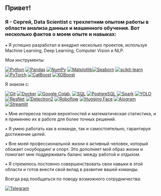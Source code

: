 ## Привет!

### Я - Сергей, Data Scientist с трехлетним опытом работы в области анализа данных и машинного обучения. Вот несколько фактов о моем опыте и навыках:

⭑ Я успешно разработал и внедрил несколько проектов, используя Machine Learning, Deep Learning, Computer Vision и NLP.

 Мои инструменты:

[![Python](https://img.shields.io/badge/python-3670A0?style=for-the-badge&logo=python&logoColor=ffdd54)](https://python.org) [![Pandas](https://img.shields.io/badge/pandas-%23150458.svg?style=for-the-badge&logo=pandas&logoColor=white)](https://pandas.pydata.org) [![NumPy](https://img.shields.io/badge/numpy-%23013243.svg?style=for-the-badge&logo=numpy&logoColor=white)](https://numpy.org) [![Matplotlib](https://img.shields.io/badge/Matplotlib-%23EE4C2C.svg?style=for-the-badge&logo=Matplotlib&logoColor=white)](#)[![Seaborn](https://img.shields.io/badge/Seaborn-%23007ACC.svg?style=for-the-badge&logo=Seaborn&logoColor=white)](https://seaborn.pydata.org/)
 [![scikit-learn](https://img.shields.io/badge/scikit--learn-%23F7931E.svg?style=for-the-badge&logo=scikit-learn&logoColor=white)](https://scikit-learn.org/)
 [![PyTorch](https://img.shields.io/badge/PyTorch-%23EE4C2C.svg?style=for-the-badge&logo=PyTorch&logoColor=white)](#)
 [![CatBoost](https://img.shields.io/badge/CatBoost-%23EE4C2C.svg?style=for-the-badge&logo=CatBoost&logoColor=white)](https://catboost.ai/)
[![XGBoost](https://img.shields.io/badge/XGBoost-%230078D7.svg?style=for-the-badge&logo=XGBoost&logoColor=white)](https://xgboost.readthedocs.io/en/latest/)

 

 Я знаком с:
 
 
 [![Git](https://img.shields.io/badge/Git-%23F05032.svg?style=for-the-badge&logo=Git&logoColor=white)](https://git-scm.com/)
 [![Docker](https://img.shields.io/badge/docker-%230db7ed.svg?style=for-the-badge&logo=docker&logoColor=white)](https://www.docker.com)
 [![Google Colab](https://img.shields.io/badge/Google_Colab-F9AB00?style=for-the-badge&logo=google-colab&logoColor=white)](https://colab.research.google.com/),
 [![SQL](https://img.shields.io/badge/SQL-4479A1?style=for-the-badge&logo=oracle&logoColor=white)](#)
 [![PostgreSQL](https://img.shields.io/badge/PostgreSQL-%23336791.svg?style=for-the-badge&logo=PostgreSQL&logoColor=white)](https://www.postgresql.org/)
 [![Spark](https://img.shields.io/badge/Spark-%23E25A1C.svg?style=for-the-badge&logo=Apache%20Spark&logoColor=white)](https://spark.apache.org/)
 [![YOLO](https://img.shields.io/badge/YOLO-%23F37626.svg?style=for-the-badge&logo=YOLO&logoColor=white)](https://github.com/AlexeyAB/darknet)
 [![ResNet](https://img.shields.io/badge/ResNet-%230078D7.svg?style=for-the-badge&logo=ResNet&logoColor=white)](https://arxiv.org/abs/1512.03385)
 [![Detectron2](https://img.shields.io/badge/Detectron2-%231A1A1A.svg?style=for-the-badge&logo=Detectron2&logoColor=white)](https://github.com/facebookresearch/detectron2)
 [![Roboflow](https://img.shields.io/badge/Roboflow-%23FF6B6B.svg?style=for-the-badge&logo=Roboflow&logoColor=white)](https://roboflow.com/)
 [![Hugging Face](https://img.shields.io/badge/Hugging%20Face-%23FFD700.svg?style=for-the-badge&logo=Hugging%20Face&logoColor=black)](https://huggingface.co/)
  [![Aiogram](https://img.shields.io/badge/Aiogram-2CA5E0?style=for-the-badge&logo=telegram&logoColor=white)](https://docs.aiogram.dev/)
  [![Streamlit](https://static.streamlit.io/badges/streamlit_badge_black_white.svg)](https://streamlit.io/)


⭑ Мне интересна теория вероятностей и математическая статистика, и я применяю их в работе для более точных решений.

⭑ Я умею работать как в команде, так и самостоятельно, гарантируя достижение целей.

⭑ Вне моей профессиональной жизни я активный человек, который обожает сноубординг и спорт. Это дополняет мой образ жизни и помогает мне поддерживать баланс между работой и отдыхом.

⭑ Я стремлюсь постоянно совершенствовать свои навыки в этой области и готов внести свой вклад в развитие вашей команды.

Всегда рад пообщаться по поводу возможного сотрудничества:

[![Telegram](https://img.shields.io/badge/Telegram-2CA5E0?style=for-the-badge&logo=telegram&logoColor=white)](Karpenko_Sergey1)




